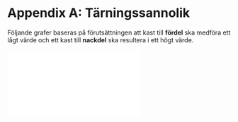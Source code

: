 # Appendix A: Tärningssannolik

Följande grafer baseras på förutsättningen att kast till **fördel** ska medföra ett lågt värde och ett kast till **nackdel** ska resultera i ett högt värde.

![](resources/dice-probability-1.pdf)
